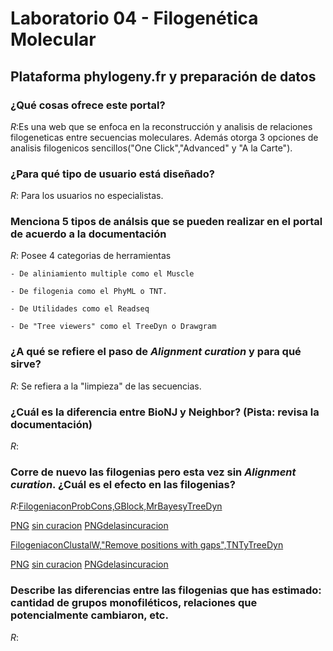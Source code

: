 # Laboratorio 04 - Filogenética Molecular

## Plataforma phylogeny.fr y preparación de datos

### ¿Qué cosas ofrece este portal? 

_R_:Es una web que se enfoca en la reconstrucción y analisis de relaciones filogeneticas entre secuencias moleculares. Además otorga 3 opciones de analisis filogenicos sencillos("One Click","Advanced" y "A la Carte").  

### ¿Para qué tipo de usuario está diseñado?

_R_: Para los usuarios no especialistas.

### Menciona 5 tipos de análsis que se pueden realizar en el portal de acuerdo a la documentación

_R_: Posee 4 categorias de herramientas
    
    - De aliniamiento multiple como el Muscle
    
    - De filogenia como el PhyML o TNT.
    
    - De Utilidades como el Readseq
    
    - De "Tree viewers" como el TreeDyn o Drawgram
    
### ¿A qué se refiere el paso de *Alignment curation* y para qué sirve?

_R_: Se refiera a la "limpieza" de las secuencias.

### ¿Cuál es la diferencia entre BioNJ y Neighbor? (Pista: revisa la documentación)

_R_:

### Corre de nuevo las filogenias pero esta vez sin *Alignment curation*. ¿Cuál es el efecto en las filogenias?

_R_:[FilogeniaconProbCons,GBlock,MrBayesyTreeDyn](https://drive.google.com/file/d/0B0rzqm380_roSUQyaWY5MjFDcjQ/view?usp=sharing)

[PNG](https://drive.google.com/file/d/0B0rzqm380_roajRZWUt6aUFfT2M/view?usp=sharing) 
[sin curacion](https://drive.google.com/file/d/0B0rzqm380_roMnJ2WWZmVTZJOFU/view?usp=sharing)
[PNGdelasincuracion](https://drive.google.com/file/d/0B0rzqm380_roc0xpejRxYmtkWFE/view?usp=sharing)

[FilogeniaconClustalW,"Remove positions with gaps",TNTyTreeDyn](https://drive.google.com/file/d/0B0rzqm380_roX3pGRWpOWkdQNXc/view?usp=sharing)

[PNG](https://drive.google.com/file/d/0B0rzqm380_roX0d5Ny1oQ1VKM2c/view?usp=sharing)
[sin curacion](https://drive.google.com/file/d/0B0rzqm380_rodUtOUWRJU1VnbkU/view?usp=sharing)
[PNGdelasincuracion](https://drive.google.com/file/d/0B0rzqm380_roY2xyaG5ZT2QwWms/view?usp=sharing)

### Describe las diferencias entre las filogenias que has estimado: cantidad de grupos monofiléticos, relaciones que potencialmente cambiaron, etc.

_R_:
